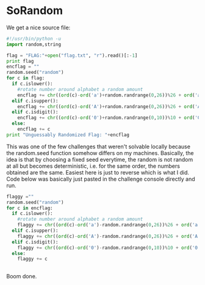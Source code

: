 # SoRandom

We get a nice source file:

```python
#!/usr/bin/python -u
import random,string

flag = "FLAG:"+open("flag.txt", "r").read()[:-1]
print flag
encflag = ""
random.seed("random")
for c in flag:
  if c.islower():
    #rotate number around alphabet a random amount
    encflag += chr((ord(c)-ord('a')+random.randrange(0,26))%26 + ord('a'))
  elif c.isupper():
    encflag += chr((ord(c)-ord('A')+random.randrange(0,26))%26 + ord('A'))
  elif c.isdigit():
    encflag += chr((ord(c)-ord('0')+random.randrange(0,10))%10 + ord('0'))
  else:
    encflag += c
print "Unguessably Randomized Flag: "+encflag
```

This was one of the few challenges that weren't solvable locally because the random.seed function somehow differs on my machines. Basically, the idea is that by choosing a fixed seed everytime, the random is not random at all but becomes deterministic, i.e. for the same order, the numbers obtained are the same. Easiest here is just to reverse which is what I did. Code below was basically just pasted in the challenge console directly and run.

```python
flaggy =""
random.seed("random")
for c in encflag:
  if c.islower():
    #rotate number around alphabet a random amount
    flaggy += chr((ord(c)-ord('a')-random.randrange(0,26))%26 + ord('a'))
  elif c.isupper():
    flaggy += chr((ord(c)-ord('A')-random.randrange(0,26))%26 + ord('A'))
  elif c.isdigit():
    flaggy += chr((ord(c)-ord('0')-random.randrange(0,10))%10 + ord('0'))
  else:
    flaggy += c
    
```

Boom done.
